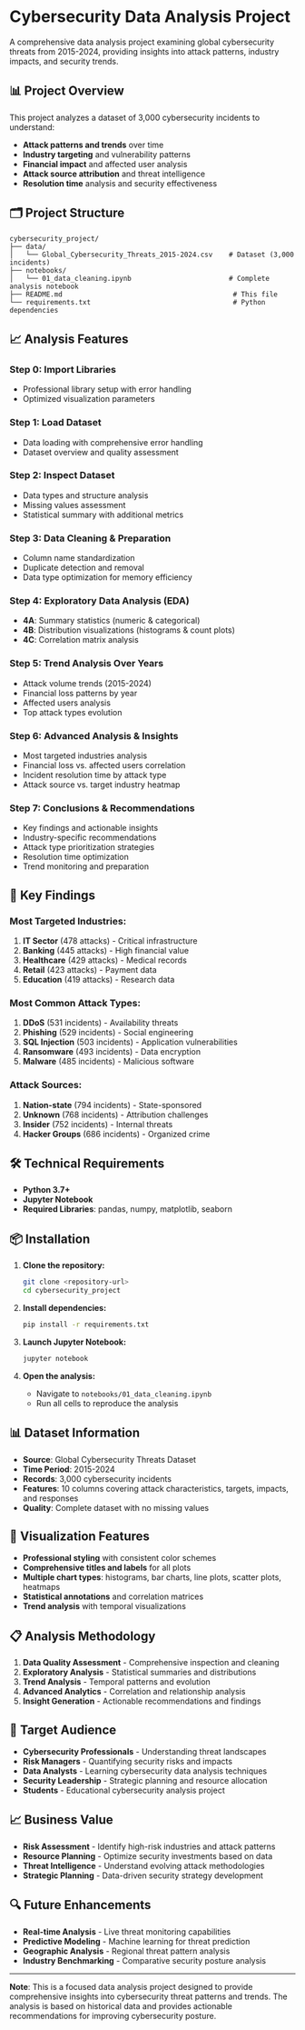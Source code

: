 # Cybersecurity Data Analysis Project

A comprehensive data analysis project examining global cybersecurity threats from 2015-2024, providing insights into attack patterns, industry impacts, and security trends.

## 📊 Project Overview

This project analyzes a dataset of 3,000 cybersecurity incidents to understand:

- **Attack patterns and trends** over time
- **Industry targeting** and vulnerability patterns
- **Financial impact** and affected user analysis
- **Attack source attribution** and threat intelligence
- **Resolution time** analysis and security effectiveness

## 🗂️ Project Structure

```
cybersecurity_project/
├── data/
│   └── Global_Cybersecurity_Threats_2015-2024.csv    # Dataset (3,000 incidents)
├── notebooks/
│   └── 01_data_cleaning.ipynb                        # Complete analysis notebook
├── README.md                                          # This file
└── requirements.txt                                   # Python dependencies
```

## 📈 Analysis Features

### **Step 0: Import Libraries**

- Professional library setup with error handling
- Optimized visualization parameters

### **Step 1: Load Dataset**

- Data loading with comprehensive error handling
- Dataset overview and quality assessment

### **Step 2: Inspect Dataset**

- Data types and structure analysis
- Missing values assessment
- Statistical summary with additional metrics

### **Step 3: Data Cleaning & Preparation**

- Column name standardization
- Duplicate detection and removal
- Data type optimization for memory efficiency

### **Step 4: Exploratory Data Analysis (EDA)**

- **4A**: Summary statistics (numeric & categorical)
- **4B**: Distribution visualizations (histograms & count plots)
- **4C**: Correlation matrix analysis

### **Step 5: Trend Analysis Over Years**

- Attack volume trends (2015-2024)
- Financial loss patterns by year
- Affected users analysis
- Top attack types evolution

### **Step 6: Advanced Analysis & Insights**

- Most targeted industries analysis
- Financial loss vs. affected users correlation
- Incident resolution time by attack type
- Attack source vs. target industry heatmap

### **Step 7: Conclusions & Recommendations**

- Key findings and actionable insights
- Industry-specific recommendations
- Attack type prioritization strategies
- Resolution time optimization
- Trend monitoring and preparation

## 🎯 Key Findings

### **Most Targeted Industries:**

1. **IT Sector** (478 attacks) - Critical infrastructure
2. **Banking** (445 attacks) - High financial value
3. **Healthcare** (429 attacks) - Medical records
4. **Retail** (423 attacks) - Payment data
5. **Education** (419 attacks) - Research data

### **Most Common Attack Types:**

1. **DDoS** (531 incidents) - Availability threats
2. **Phishing** (529 incidents) - Social engineering
3. **SQL Injection** (503 incidents) - Application vulnerabilities
4. **Ransomware** (493 incidents) - Data encryption
5. **Malware** (485 incidents) - Malicious software

### **Attack Sources:**

1. **Nation-state** (794 incidents) - State-sponsored
2. **Unknown** (768 incidents) - Attribution challenges
3. **Insider** (752 incidents) - Internal threats
4. **Hacker Groups** (686 incidents) - Organized crime

## 🛠️ Technical Requirements

- **Python 3.7+**
- **Jupyter Notebook**
- **Required Libraries**: pandas, numpy, matplotlib, seaborn

## 📦 Installation

1. **Clone the repository:**

   ```bash
   git clone <repository-url>
   cd cybersecurity_project
   ```

2. **Install dependencies:**

   ```bash
   pip install -r requirements.txt
   ```

3. **Launch Jupyter Notebook:**

   ```bash
   jupyter notebook
   ```

4. **Open the analysis:**
   - Navigate to `notebooks/01_data_cleaning.ipynb`
   - Run all cells to reproduce the analysis

## 📊 Dataset Information

- **Source**: Global Cybersecurity Threats Dataset
- **Time Period**: 2015-2024
- **Records**: 3,000 cybersecurity incidents
- **Features**: 10 columns covering attack characteristics, targets, impacts, and responses
- **Quality**: Complete dataset with no missing values

## 🎨 Visualization Features

- **Professional styling** with consistent color schemes
- **Comprehensive titles and labels** for all plots
- **Multiple chart types**: histograms, bar charts, line plots, scatter plots, heatmaps
- **Statistical annotations** and correlation matrices
- **Trend analysis** with temporal visualizations

## 📋 Analysis Methodology

1. **Data Quality Assessment** - Comprehensive inspection and cleaning
2. **Exploratory Analysis** - Statistical summaries and distributions
3. **Trend Analysis** - Temporal patterns and evolution
4. **Advanced Analytics** - Correlation and relationship analysis
5. **Insight Generation** - Actionable recommendations and findings

## 🎯 Target Audience

- **Cybersecurity Professionals** - Understanding threat landscapes
- **Risk Managers** - Quantifying security risks and impacts
- **Data Analysts** - Learning cybersecurity data analysis techniques
- **Security Leadership** - Strategic planning and resource allocation
- **Students** - Educational cybersecurity analysis project

## 📈 Business Value

- **Risk Assessment** - Identify high-risk industries and attack patterns
- **Resource Planning** - Optimize security investments based on data
- **Threat Intelligence** - Understand evolving attack methodologies
- **Strategic Planning** - Data-driven security strategy development

## 🔍 Future Enhancements

- **Real-time Analysis** - Live threat monitoring capabilities
- **Predictive Modeling** - Machine learning for threat prediction
- **Geographic Analysis** - Regional threat pattern analysis
- **Industry Benchmarking** - Comparative security posture analysis

---

**Note**: This is a focused data analysis project designed to provide comprehensive insights into cybersecurity threat patterns and trends. The analysis is based on historical data and provides actionable recommendations for improving cybersecurity posture.
